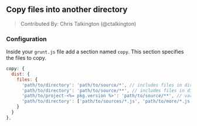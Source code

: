 ## Copy files into another directory
> Contributed By: Chris Talkington (@ctalkington)

### Configuration

Inside your `grunt.js` file add a section named `copy`. This section
specifies the files to copy.

``` javascript
copy: {
  dist: {
    files: {
      'path/to/directory': 'path/to/source/*', // includes files in dir
      'path/to/directory': 'path/to/source/**', // includes files in dir and subdirs
      'path/to/project-<%= pkg.version %>': 'path/to/source/**', // variables in destination
      'path/to/directory': ['path/to/sources/*.js', 'path/to/more/*.js'] // include JS files in two diff dirs
    }
  }
},
```